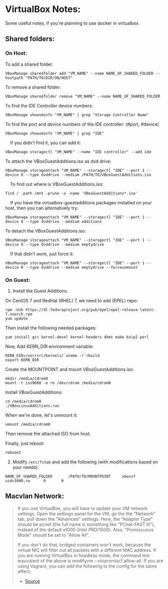 # VirtualBox Notes:

Some useful notes, if you're planning to use docker in virtualbox.


## Shared folders:

### On Host:

To add a shared folder:

```
VBoxManage sharedfolder add "VM_NAME" --name NAME_OF_SHARED_FOLDER --hostpath "PATH/TO/DIR/ON/HOST"
```

To remove a shared folder:

```
VBoxManage sharedfolder remove "VM_NAME" --name NAME_OF_SHARED_FOLDER
```

To find the IDE Controller device numbers:

```
VBoxManage showvminfo "VM_NAME" | grep "Storage Controller Name"
```

To find the port and device numbers of the IDE controller: (#port, #device)

```
VBoxManage showvminfo "VM_NAME" | grep "IDE"
```

&nbsp;&nbsp;&nbsp;&nbsp;If you didn't find it, you can add it:

```
VBoxManage storagectl "VM_NAME" --name "IDE controller" --add ide
```

To attach the VBoxGuestAdditions.iso as dvd drive:

```
VBoxManage storageattach "VM_NAME" --storagectl "IDE" --port 1 --device 0 --type dvddrive --medium /PATH/TO/VBoxGuestAdditions.iso
```

&nbsp;&nbsp;&nbsp;&nbsp;To find out where is VBoxGuestAdditions.iso:

```
find / -path /mnt -prune -o -name 'VBoxGuestAdditions*.iso'
```

&nbsp;&nbsp;&nbsp;&nbsp;If you have the virtualbox-guestadditions packages installed on your host, then you can alternatively try:

```
VBoxManage storageattach "VM_NAME" --storagectl "IDE" --port 1 --device 0 --type dvddrive --medium additions
```

To detach the VBoxGuestAdditions.iso:

```
VBoxManage storageattach "VM_NAME" --storagectl "IDE" --port 1 --device 0 --type dvddrive --medium emptydrive
```

&nbsp;&nbsp;&nbsp;&nbsp;If that didn't work, just force it:

```
VBoxManage storageattach "VM_NAME" --storagectl "IDE" --port 1 --device 0 --type dvddrive --medium emptydrive --forceunmount
```

### On Guest:

1. Install the Guest Additions.

On CentOS 7 and RedHat (RHEL) 7, we need to add (EPEL) repo:

```
rpm -Uvh https://dl.fedoraproject.org/pub/epel/epel-release-latest-7.noarch.rpm
yum update
```

Then install the following needed packages:

```
yum install gcc kernel-devel kernel-headers dkms make bzip2 perl
```

Now, Add KERN_DIR environment variable:

```
KERN_DIR=/usr/src/kernels/`uname -r`/build
export KERN_DIR
```

Create the MOUNTPOINT and mount VBoxGuestAdditions.iso:

```
mkdir /media/cdrom0
mount -t iso9660 -o ro /dev/cdrom /media/cdrom0
```

Install VBoxGuestAdditions:

```
cd /media/cdrom0
./VBoxLinuxAdditions.run
```

When we're done, let's unmount it:

```
umount /media/cdrom0

```

Then remove the attached ISO from host.

Finally, just reboot:

```
rebooot
```

2. Modify `/etc/fstab` and add the following (with modifications based on your needs):

```
NAME_OF_SHARED_FOLDER       /PATH/TO/MOUNTPOINT     vboxsf  uid=1000,rw      0       0
```

## Macvlan Network:

> If you use VirtualBox, you will have to update your VM network settings. Open the settings panel for the VM, go the the "Network" tab, pull down the "Advanced" settings. Here, the "Adapter Type" should be pcnet (the full name is something like "PCnet-FAST III"), instead of the default e1000 (Intel PRO/1000). Also, "Promiscuous Mode" should be set to "Allow All".
> 
> If you don't do that, bridged containers won't work, because the virtual NIC will filter out all packets with a different MAC address. If you are running VirtualBox in headless mode, the command line equivalent of the above is modifyvm --nicpromisc1 allow-all. If you are using Vagrant, you can add the following to the config for the same effect:
> - [Source](https://github.com/jpetazzo/pipework#virtualbox)
